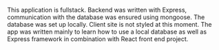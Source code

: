 This application is fullstack. Backend was written with Express, communication with the database was ensured using mongoose. The database was set up locally. Client site is not styled at this moment. The app was written mainly to learn how to use a local database as well as Express framework in combination with React front end project.